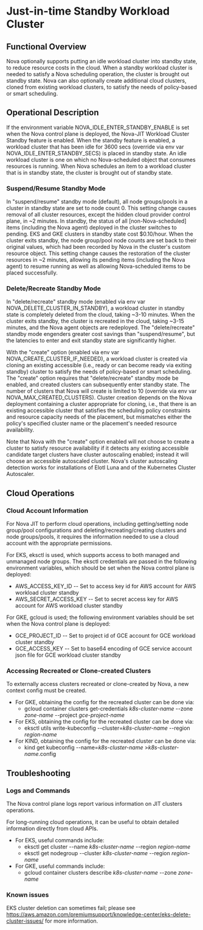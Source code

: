 # Just-in-time Standby Workload Cluster

## Functional Overview

Nova optionally supports putting an idle workload cluster into standby state, to reduce resource costs in the cloud.  When a standby workload cluster is needed to satisfy a Nova scheduling operation, the cluster is brought out standby state.  Nova can also optionally create additional cloud clusters, cloned from existing workload clusters, to satisfy the needs of policy-based or smart scheduling.

## Operational Description

If the environment variable NOVA_IDLE_ENTER_STANDBY_ENABLE is set when the Nova control plane is deployed, the Nova-JIT Workload Cluster Standby feature is enabled.  When the standby feature is enabled, a workload cluster that has been idle for 3600 secs (override via env var NOVA_IDLE_ENTER_STANDBY_SECS) is placed in standby state.  An idle workload cluster is one on which no Nova-scheduled object that consumes resources is running.  When Nova schedules an item to a workload cluster that is in standby state, the cluster is brought out of standby state.

### Suspend/Resume Standby Mode

In "suspend/resume" standby mode (default), all node groups/pools in a cluster in standby state are set to node count 0.  This setting change causes removal of all cluster resources, except the hidden cloud provider control plane, in ~2 minutes.  In standby, the status of all [non-Nova-scheduled] items (including the Nova agent) deployed in the cluster switches to pending.  EKS and GKE clusters in standby state cost $0.10/hour.  When the cluster exits standby, the node group/pool node counts are set back to their original values, which had been recorded by Nova in the cluster's custom resource object.  This setting change causes the restoration of the cluster resources in ~2 minutes, allowing its pending items (including the Nova agent) to resume running as well as allowing Nova-scheduled items to be placed successfully.

### Delete/Recreate Standby Mode

In "delete/recreate" standby mode (enabled via env var NOVA_DELETE_CLUSTER_IN_STANDBY), a workload cluster in standby state is completely deleted from the cloud, taking ~3-10 minutes.  When the cluster exits standby, the cluster is recreated in the cloud, taking ~3-15 minutes, and the Nova agent objects are redeployed.  The "delete/recreate" standby mode engenders greater cost savings than "suspend/resume", but the latencies to enter and exit standby state are significantly higher.

With the "create" option (enabled via env var NOVA_CREATE_CLUSTER_IF_NEEDED), a workload cluster is created via cloning an existing accessible (i.e., ready or can become ready via exiting standby) cluster to satisfy the needs of policy-based or smart scheduling.  The "create" option requires that "delete/recreate" standby mode be enabled, and created clusters can subsequently enter standby state.  The number of clusters that Nova will create is limited to 10 (override via env var NOVA_MAX_CREATED_CLUSTERS).  Cluster creation depends on the Nova deployment containing a cluster appropriate for cloning, i.e., that there is an existing accessible cluster that satisfies the scheduling policy constraints and resource capacity needs of the placement, but mismatches either the policy's specified cluster name or the placement's needed resource availability.

Note that Nova with the "create" option enabled will not choose to create a cluster to satisfy resource availability if it detects any existing accessible candidate target clusters have cluster autoscaling enabled; instead it will choose an accessible autoscaled cluster.  Nova's cluster autoscaling detection works for installations of Elotl Luna and of the Kubernetes Cluster Autoscaler.

## Cloud Operations

### Cloud Account Information

For Nova JIT to perform cloud operations, including getting/setting node group/pool configurations and deleting/recreating/creating clusters and node groups/pools, it requires the information needed to use a cloud account with the appropriate permissions.

For EKS, eksctl is used, which supports access to both managed and unmanaged node groups.  The eksctl credentials
are passed in the following environment variables, which should be set when the Nova control plane is deployed:
- AWS_ACCESS_KEY_ID     -- Set to access key id for AWS account for AWS workload cluster standby
- AWS_SECRET_ACCESS_KEY -- Set to secret access key for AWS account for AWS workload cluster standby

For GKE, gcloud is used; the following environment variables should be set when the Nova control plane is deployed:
- GCE_PROJECT_ID -- Set to project id of GCE account for GCE workload cluster standby
- GCE_ACCESS_KEY -- Set to base64 encoding of GCE service account json file for GCE workload cluster standby

### Accessing Recreated or Clone-created Clusters

To externally access clusters recreated or clone-created by Nova, a new context config must be created.
- For GKE, obtaining the config for the recreated cluster can be done via:
  - gcloud container clusters get-credentials _k8s-cluster-name_ --zone _zone-name_ --project _gce-project-name_
- For EKS, obtaining the config for the recreated cluster can be done via:
  - eksctl utils write-kubeconfig --cluster=_k8s-cluster-name_ --region _region-name_
- For KIND, obtaining the config for the recreated cluster can be done via:
  - kind get kubeconfig --name=_k8s-cluster-name_ >_k8s-cluster-name_.config

## Troubleshooting

### Logs and Commands

The Nova control plane logs report various information on JIT clusters operations.

For long-running cloud operations, it can be useful to obtain detailed information directly from cloud APIs.
- For EKS, useful commands include:
  - eksctl get cluster --name _k8s-cluster-name_ --region _region-name_
  - eksctl get nodegroup --cluster _k8s-cluster-name_ --region _region-name_
- For GKE, useful commands include:
  - gcloud container clusters describe _k8s-cluster-name_ --zone _zone-name_

### Known issues

EKS cluster deletion can sometimes fail; please see https://aws.amazon.com/premiumsupport/knowledge-center/eks-delete-cluster-issues/ for more information.
